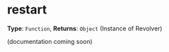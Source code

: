 # restart

**Type**: `Function`, **Returns**: `Object` (Instance of Revolver)

(documentation coming soon)

```javascript

```
